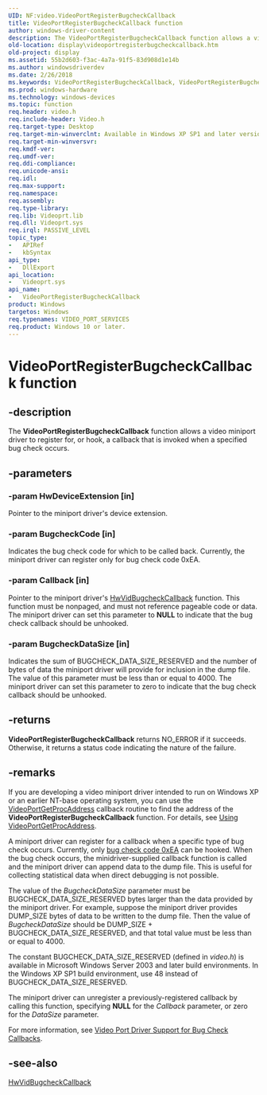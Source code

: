 ```yaml
---
UID: NF:video.VideoPortRegisterBugcheckCallback
title: VideoPortRegisterBugcheckCallback function
author: windows-driver-content
description: The VideoPortRegisterBugcheckCallback function allows a video miniport driver to register for, or hook, a callback that is invoked when a specified bug check occurs.
old-location: display\videoportregisterbugcheckcallback.htm
old-project: display
ms.assetid: 55b2d603-f3ac-4a7a-91f5-83d908d1e14b
ms.author: windowsdriverdev
ms.date: 2/26/2018
ms.keywords: VideoPortRegisterBugcheckCallback, VideoPortRegisterBugcheckCallback function [Display Devices], VideoPort_Functions_ba500792-836e-4181-983c-506bf5608a1c.xml, display.videoportregisterbugcheckcallback, video/VideoPortRegisterBugcheckCallback
ms.prod: windows-hardware
ms.technology: windows-devices
ms.topic: function
req.header: video.h
req.include-header: Video.h
req.target-type: Desktop
req.target-min-winverclnt: Available in Windows XP SP1 and later versions of the Windows operating systems.
req.target-min-winversvr: 
req.kmdf-ver: 
req.umdf-ver: 
req.ddi-compliance: 
req.unicode-ansi: 
req.idl: 
req.max-support: 
req.namespace: 
req.assembly: 
req.type-library: 
req.lib: Videoprt.lib
req.dll: Videoprt.sys
req.irql: PASSIVE_LEVEL
topic_type:
-	APIRef
-	kbSyntax
api_type:
-	DllExport
api_location:
-	Videoprt.sys
api_name:
-	VideoPortRegisterBugcheckCallback
product: Windows
targetos: Windows
req.typenames: VIDEO_PORT_SERVICES
req.product: Windows 10 or later.
---
```


# VideoPortRegisterBugcheckCallback function


## -description


The <b>VideoPortRegisterBugcheckCallback</b> function allows a video miniport driver to register for, or hook, a callback that is invoked when a specified bug check occurs.


## -parameters




### -param HwDeviceExtension [in]

Pointer to the miniport driver's device extension.


### -param BugcheckCode [in]

Indicates the bug check code for which to be called back. Currently, the miniport driver can register only for bug check code 0xEA.


### -param Callback [in]

Pointer to the miniport driver's <a href="https://msdn.microsoft.com/1223534f-a89c-45b4-b07d-75c2c8383b73">HwVidBugcheckCallback</a> function. This function must be nonpaged, and must not reference pageable code or data. The miniport driver can set this parameter to <b>NULL</b> to indicate that the bug check callback should be unhooked. 


### -param BugcheckDataSize [in]

Indicates the sum of BUGCHECK_DATA_SIZE_RESERVED and the number of bytes of data the miniport driver will provide for inclusion in the dump file. The value of this parameter must be less than or equal to 4000. The miniport driver can set this parameter to zero to indicate that the bug check callback should be unhooked.


## -returns



<b>VideoPortRegisterBugcheckCallback</b> returns NO_ERROR if it succeeds. Otherwise, it returns a status code indicating the nature of the failure. 




## -remarks



If you are developing a video miniport driver intended to run on Windows XP or an earlier NT-base operating system, you can use the <a href="https://msdn.microsoft.com/f4263cc6-2065-475a-b618-6a5735c5f66e">VideoPortGetProcAddress</a> callback routine to find the address of the <b>VideoPortRegisterBugcheckCallback</b> function. For details, see <a href="https://msdn.microsoft.com/48dace7e-7ba3-48bf-9788-469ff42f6fe3">Using VideoPortGetProcAddress</a>.

A miniport driver can register for a callback when a specific type of bug check occurs. Currently, only <a href="https://msdn.microsoft.com/f3d6acaf-3445-4fc3-b4ed-b72a74a32b57">bug check code 0xEA</a> can be hooked. When the bug check occurs, the minidriver-supplied callback function is called and the miniport driver can append data to the dump file. This is useful for collecting statistical data when direct debugging is not possible.

The value of the <i>BugcheckDataSize </i>parameter must be BUGCHECK_DATA_SIZE_RESERVED bytes larger than the data provided by the miniport driver. For example, suppose the miniport driver provides DUMP_SIZE bytes of data to be written to the dump file. Then the value of <i>BugcheckDataSize</i> should be DUMP_SIZE + BUGCHECK_DATA_SIZE_RESERVED, and that total value must be less than or equal to 4000.

The constant BUGCHECK_DATA_SIZE_RESERVED (defined in <i>video.h</i>) is available in Microsoft Windows Server 2003 and later build environments. In the Windows XP SP1 build environment, use 48 instead of BUGCHECK_DATA_SIZE_RESERVED.

The miniport driver can unregister a previously-registered callback by calling this function, specifying <b>NULL</b> for the <i>Callback</i> parameter, or zero for the <i>DataSize</i> parameter.

For more information, see <a href="https://msdn.microsoft.com/181fd4f2-feed-4759-80a7-aec97b9094b3">Video Port Driver Support for Bug Check Callbacks</a>.




## -see-also




<a href="https://msdn.microsoft.com/1223534f-a89c-45b4-b07d-75c2c8383b73">HwVidBugcheckCallback</a>
 

 

